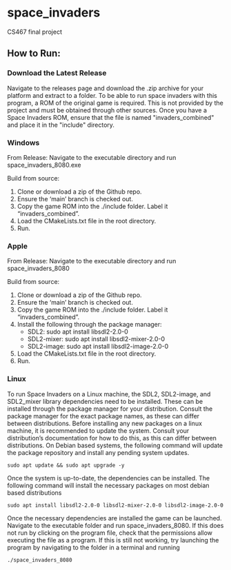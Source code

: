 # space_invaders

CS467 final project

## How to Run:

### Download the Latest Release

Navigate to the releases page and download the .zip archive for your platform and extract to a folder. To be able to run
space invaders with this program, a ROM of the original game is required. This is not provided by the project and must
be obtained through other sources. Once you have a Space Invaders ROM, ensure that the file is named "invaders_combined"
and place it in the "include" directory.

### Windows

From Release: Navigate to the executable directory and run space_invaders_8080.exe

Build from source: 
1. Clone or download a zip of the Github repo.
2. Ensure the ‘main’ branch is checked out.
3. Copy the game ROM into the ./include folder. Label it “invaders_combined”.
4. Load the CMakeLists.txt file in the root directory.
5. Run.

### Apple

From Release: Navigate to the executable directory and run space_invaders_8080

Build from source:
1. Clone or download a zip of the Github repo.
2. Ensure the ‘main’ branch is checked out.
3. Copy the game ROM into the ./include folder. Label it “invaders_combined”.
4. Install the following through the package manager:
   - SDL2: sudo apt install libsdl2-2.0-0 
   - SDL2-mixer: sudo apt install libsdl2-mixer-2.0-0
   - SDL2-image: sudo apt install libsdl2-image-2.0-0
5. Load the CMakeLists.txt file in the root directory.
6. Run.

### Linux

To run Space Invaders on a Linux machine, the SDL2, SDL2-image, and SDL2_mixer library dependencies need to be installed. These can
be installed through the package manager for your distribution. Consult the package manager for the exact package names,
as these can differ between distributions. Before installing any new packages on a linux machine, it is recommended to
update the system. Consult your distribution’s documentation for how to do this, as this can differ between
distributions. On Debian based systems, the following command will update the package repository and install any pending
system updates.

`sudo apt update && sudo apt upgrade -y`

Once the system is up-to-date, the dependencies can be installed. The following command will install the necessary
packages on most debian based distributions

`sudo apt install libsdl2-2.0-0 libsdl2-mixer-2.0-0 libsdl2-image-2.0-0`

Once the necessary dependencies are installed the game can be launched. Navigate to the executable folder and run
space_invaders_8080. If this does not run by clicking on the program file, check that the permissions allow executing
the file as a program. If this is still not working, try launching the program by navigating to the folder in a terminal
and running

`./space_invaders_8080`
